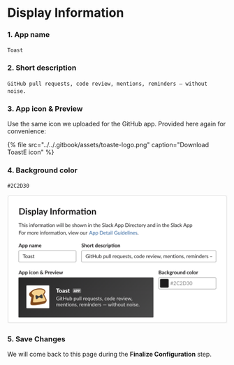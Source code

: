 # Display Information

### 1. App name

`Toast`

### 2. Short description

`GitHub pull requests, code review, mentions, reminders — without noise.`

### 3. App icon & Preview

Use the same icon we uploaded for the GitHub app. Provided here again for convenience:

{% file src="../../.gitbook/assets/toaste-logo.png" caption="Download ToastE icon" %}

### 4. Background color

`#2C2D30`

![](../../.gitbook/assets/image%20%2838%29.png)

### 5. Save Changes

We will come back to this page during the **Finalize Configuration** step.

